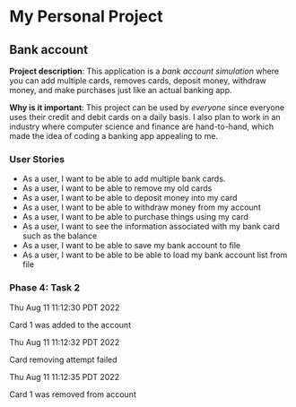 # My Personal Project

## Bank account

**Project description**: This application is a *bank account simulation* where you can add multiple cards, removes cards,
deposit money, withdraw money, and make purchases just like an actual banking app.

**Why is it important**: This project can be used by *everyone* since everyone uses their credit and debit cards 
on a daily basis. I also plan to work in an industry where computer science and finance are hand-to-hand, which made 
the idea of coding a banking app appealing to me.

### User Stories

- As a user, I want to be able to add multiple bank cards.
- As a user, I want to be able to remove my old cards
- As a user, I want to be able to deposit money into my card
- As a user, I want to be able to withdraw money from my account
- As a user, I want to be able to purchase things using my card
- As a user, I want to see the information associated with my bank card such as the balance
- As a user, I want to be able to save my bank account to file
- As a user, I want to be able to be able to load my bank account list from file 

### Phase 4: Task 2

Thu Aug 11 11:12:30 PDT 2022

Card 1 was added to the account

Thu Aug 11 11:12:32 PDT 2022

Card removing attempt failed

Thu Aug 11 11:12:35 PDT 2022

Card 1 was removed from account
